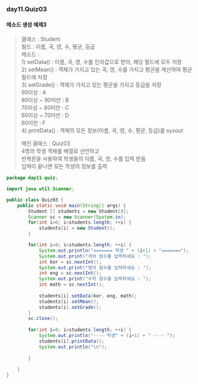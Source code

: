 ### day11.Quiz03
#### 메소드 생성 예제3
>  클래스 : Student   
>   필드 : 이름, 국, 영, 수, 평균, 등급   
>   메소드 :    
>     1) setData() : 이름, 국, 영, 수를 인자값으로 받아, 해당 필드에 모두 저장   
>     2) setMean() : 객체가 가지고 있는 국, 영, 수를 가지고 평균을 계산하여 평균 필드에 저장   
>     3) setGrade() : 객체가 가지고 있는 평균을 가지고 등급을 저장    
>        90이상 : A   
>        80이상 ~ 90미만 : B   
>        70이상 ~ 80미만 : C   
>        60이상 ~ 70미만 : D   
>        60미만 : F   
>  	  4) printData() : 객체의 모든 정보(이름, 국, 영, 수, 평균, 등급)를 sysout   
>     
>   메인 클래스 : Quiz03   
>    4명의 학생 객체를 배열로 선언하고    
>    반복문을 사용하여 학생들의 이름, 국, 영, 수를 입력 받음   
>    입력이 끝나면 모든 학생의 정보를 출력   
```java
package day11.quiz;

import java.util.Scanner;

public class Quiz03 {
	public static void main(String[] args) {
		Student [] students = new Student[4];
		Scanner sc = new Scanner(System.in);
		for(int i=0; i<students.length; ++i) {
			students[i] = new Student();
		}

		for(int i=0; i<students.length; ++i) {
			System.out.println("======= 학생 " + (i+1) + "=======");
			System.out.print("국어 점수를 입력하세요 : ");
			int kor = sc.nextInt();
			System.out.print("영어 점수를 입력하세요 : ");
			int eng = sc.nextInt();
			System.out.print("수학 점수를 입력하세요 : ");
			int math = sc.nextInt();
			
			students[i].setData(kor, eng, math);
			students[i].setMean();
			students[i].setGrade();
		}
		sc.close();
		
		for(int i=0; i<students.length; ++i) {
			System.out.println("---- 학생" + (i+1) + " ---- ");
			students[i].printData();
			System.out.println("\n");
			
		}
		
	}
}
```
